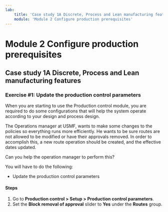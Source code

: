 ```yaml
---
lab:
    title: 'Case study 1A Discrete, Process and Lean manufacturing features'
    module: 'Module 2 Configure production prerequisites'
---
```


# Module 2 Configure production prerequisites

## Case study 1A Discrete, Process and Lean manufacturing features

### Exercise \#1: Update the production control parameters

When you are starting to use the Production control module, you are required to do some configurations that will help the system operate according to your design and process design.

The Operations manager at USMF,  wants to make some changes to the policies so everything runs more efficiently. He wants to be sure routes are not allowed to be modified or have their approvals removed. In order to accomplish this, a new route operation should be created, and the effective dates updated.

Can you help the operation manager to perform this?

You will have to do the following:

- Update the production control parameters

#### Steps

1. Go to **Production control \> Setup \> Production control parameters**.
2. Set the **Block removal of approval** slider to **Yes** under the **Routes** group.